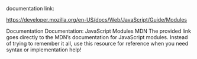 documentation link:

https://developer.mozilla.org/en-US/docs/Web/JavaScript/Guide/Modules


Documentation
Documentation: JavaScript Modules
MDN
The provided link goes directly to the MDN’s documentation for JavaScript modules. Instead of trying to remember it all, use this resource for reference when you need syntax or implementation help!


